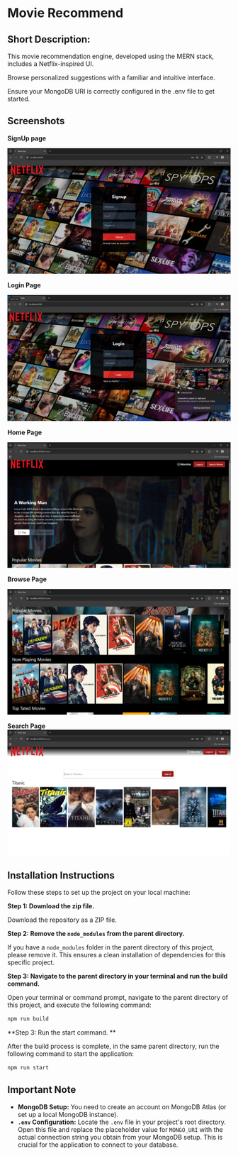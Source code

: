 # Movie Recommend

## **Short Description:** 

This movie recommendation engine, developed using the MERN stack, includes a Netflix-inspired UI.

Browse personalized suggestions with a familiar and intuitive interface.

Ensure your MongoDB URI is correctly configured in the .env file to get started.

## Screenshots

**SignUp page**

![Signup Page Screenshot](images/signup.png)

**Login Page**

![Login Page Screenshot](images/login.png)

**Home Page**

![Home Page Screenshot](images/home.png)

**Browse Page**

![Browse Page Screenshot](images/browse.png)

**Search Page**
![Search Page Screenshot](images/search.png)

## Installation Instructions

Follow these steps to set up the project on your local machine:

**Step 1: Download the zip file.**

Download the repository as a ZIP file.

**Step 2: Remove the `node_modules` from the parent directory.**

If you have a `node_modules` folder in the parent directory of this project, please remove it. This ensures a clean installation of dependencies for this specific project.

**Step 3: Navigate to the parent directory in your terminal and run the build command.**

Open your terminal or command prompt, navigate to the parent directory of this project, and execute the following command:

```bash
npm run build
```

**Step 3: Run the start command. **

After the build process is complete, in the same parent directory, run the following command to start the application:

```bash
npm run start
```

## Important Note

* **MongoDB Setup:** You need to create an account on MongoDB Atlas (or set up a local MongoDB instance).
* **`.env` Configuration:** Locate the `.env` file in your project's root directory. Open this file and replace the placeholder value for `MONGO_URI` with the actual connection string you obtain from your MongoDB setup. This is crucial for the application to connect to your database.
